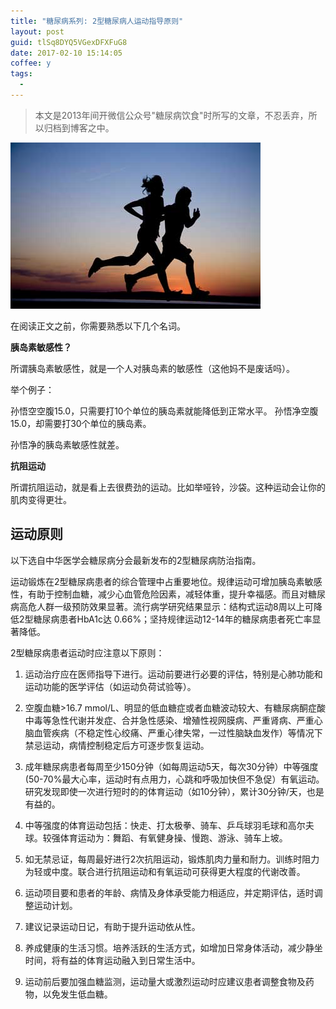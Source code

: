 ```yaml
---
title: "糖尿病系列: 2型糖尿病人运动指导原则"
layout: post
guid: tlSq8DYQ5VGexDFXFuG8
date: 2017-02-10 15:14:05
coffee: y
tags:
  - 
---
```


> 本文是2013年间开微信公众号"糖尿病饮食"时所写的文章，不忍丢弃，所以归档到博客之中。

![](/media/files/2017/2017-02-10-header.jpg)

在阅读正文之前，你需要熟悉以下几个名词。

**胰岛素敏感性？**

所谓胰岛素敏感性，就是一个人对胰岛素的敏感性（这他妈不是废话吗）。

举个例子：

孙悟空空腹15.0，只需要打10个单位的胰岛素就能降低到正常水平。
孙悟净空腹15.0，却需要打30个单位的胰岛素。

孙悟净的胰岛素敏感性就差。

**抗阻运动**

所谓抗阻运动，就是看上去很费劲的运动。比如举哑铃，沙袋。这种运动会让你的肌肉变得更壮。


## 运动原则

以下选自中华医学会糖尿病分会最新发布的2型糖尿病防治指南。

运动锻炼在2型糖尿病患者的综合管理中占重要地位。规律运动可增加胰岛素敏感性，有助于控制血糖，减少心血管危险因素，减轻体重，提升幸福感。而且对糖尿病高危人群一级预防效果显著。流行病学研究结果显示：结构式运动8周以上可降低2型糖尿病患者HbA1c达 0.66%；坚持规律运动12-14年的糖尿病患者死亡率显著降低。
  
2型糖尿病患者运动时应注意以下原则：

1. 运动治疗应在医师指导下进行。运动前要进行必要的评估，特别是心肺功能和运动功能的医学评估（如运动负荷试验等）。

2. 空腹血糖>16.7 mmol/L、明显的低血糖症或者血糖波动较大、有糖尿病酮症酸中毒等急性代谢并发症、合并急性感染、增殖性视网膜病、严重肾病、严重心脑血管疾病（不稳定性心绞痛、严重心律失常，一过性脑缺血发作）等情况下禁忌运动，病情控制稳定后方可逐步恢复运动。

3. 成年糖尿病患者每周至少150分钟（如每周运动5天，每次30分钟）中等强度(50-70%最大心率，运动时有点用力，心跳和呼吸加快但不急促）有氧运动。研究发现即使一次进行短时的的体育运动（如10分钟），累计30分钟/天，也是有益的。

4. 中等强度的体育运动包括：快走、打太极拳、骑车、乒乓球羽毛球和高尔夫球。较强体育运动为：舞蹈、有氧健身操、慢跑、游泳、骑车上坡。

5. 如无禁忌证，每周最好进行2次抗阻运动，锻炼肌肉力量和耐力。训练时阻力为轻或中度。联合进行抗阻运动和有氧运动可获得更大程度的代谢改善。

6. 运动项目要和患者的年龄、病情及身体承受能力相适应，并定期评估，适时调整运动计划。

7. 建议记录运动日记，有助于提升运动依从性。

8. 养成健康的生活习惯。培养活跃的生活方式，如增加日常身体活动，减少静坐时间，将有益的体育运动融入到日常生活中。

9. 运动前后要加强血糖监测，运动量大或激烈运动时应建议患者调整食物及药物，以免发生低血糖。
